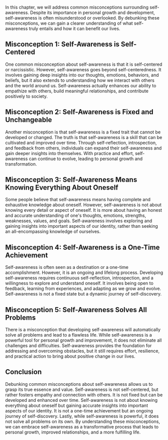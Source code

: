 
In this chapter, we will address common misconceptions surrounding self-awareness. Despite its importance in personal growth and development, self-awareness is often misunderstood or overlooked. By debunking these misconceptions, we can gain a clearer understanding of what self-awareness truly entails and how it can benefit our lives.

**Misconception 1: Self-Awareness is Self-Centered**
----------------------------------------------------

One common misconception about self-awareness is that it is self-centered or narcissistic. However, self-awareness goes beyond self-centeredness. It involves gaining deep insights into our thoughts, emotions, behaviors, and beliefs, but it also extends to understanding how we interact with others and the world around us. Self-awareness actually enhances our ability to empathize with others, build meaningful relationships, and contribute positively to society.

**Misconception 2: Self-Awareness is Fixed and Unchangeable**
-------------------------------------------------------------

Another misconception is that self-awareness is a fixed trait that cannot be developed or changed. The truth is that self-awareness is a skill that can be cultivated and improved over time. Through self-reflection, introspection, and feedback from others, individuals can expand their self-awareness and gain deeper insights into themselves. With practice and effort, self-awareness can continue to evolve, leading to personal growth and transformation.

**Misconception 3: Self-Awareness Means Knowing Everything About Oneself**
--------------------------------------------------------------------------

Some people believe that self-awareness means having complete and exhaustive knowledge about oneself. However, self-awareness is not about knowing every detail or aspect of oneself. It is more about having an honest and accurate understanding of one's thoughts, emotions, strengths, weaknesses, values, and goals. Self-awareness involves exploring and gaining insights into important aspects of our identity, rather than seeking an all-encompassing knowledge of ourselves.

**Misconception 4: Self-Awareness is a One-Time Achievement**
-------------------------------------------------------------

Self-awareness is often seen as a destination or a one-time accomplishment. However, it is an ongoing and lifelong process. Developing self-awareness requires continuous self-reflection, introspection, and a willingness to explore and understand oneself. It involves being open to feedback, learning from experiences, and adapting as we grow and evolve. Self-awareness is not a fixed state but a dynamic journey of self-discovery.

**Misconception 5: Self-Awareness Solves All Problems**
-------------------------------------------------------

There is a misconception that developing self-awareness will automatically solve all problems and lead to a flawless life. While self-awareness is a powerful tool for personal growth and improvement, it does not eliminate all challenges and difficulties. Self-awareness provides the foundation for addressing and overcoming obstacles, but it still requires effort, resilience, and practical action to bring about positive change in our lives.

Conclusion
----------

Debunking common misconceptions about self-awareness allows us to grasp its true essence and value. Self-awareness is not self-centered, but rather fosters empathy and connection with others. It is not fixed but can be developed and enhanced over time. Self-awareness is not about knowing everything about oneself but gaining accurate insights into important aspects of our identity. It is not a one-time achievement but an ongoing journey of self-discovery. Lastly, while self-awareness is powerful, it does not solve all problems on its own. By understanding these misconceptions, we can embrace self-awareness as a transformative process that leads to personal growth, improved relationships, and a more fulfilling life.

